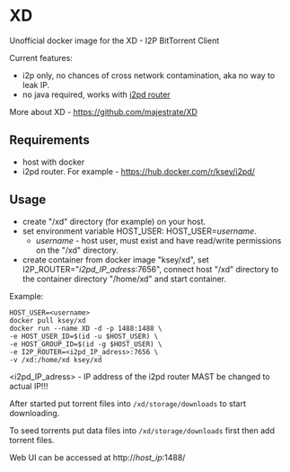 # XD
Unofficial docker image for the XD - I2P BitTorrent Client

Current features:

* i2p only, no chances of cross network contamination, aka no way to leak IP.
* no java required, works with [i2pd router](https://github.com/purplei2p/i2pd)

More about XD - https://github.com/majestrate/XD

## Requirements

* host with docker
* i2pd router. For example - https://hub.docker.com/r/ksey/i2pd/

## Usage

* create "/xd" directory (for example) on your host.
* set environment variable HOST_USER: HOST_USER=*username*.
  - *username* - host user, must exist and have read/write permissions on the "/xd" directory.
* create container from docker image "ksey/xd", set I2P_ROUTER="*i2pd_IP_adress*:7656", connect host "/xd" directory to the container directory "/home/xd" and start container.

Example:
```
HOST_USER=<username>
docker pull ksey/xd
docker run --name XD -d -p 1488:1488 \
-e HOST_USER_ID=$(id -u $HOST_USER) \
-e HOST_GROUP_ID=$(id -g $HOST_USER) \
-e I2P_ROUTER=<i2pd_IP_adress>:7656 \
-v /xd:/home/xd ksey/xd

```
<i2pd_IP_adress> - IP address of the i2pd router MAST be changed to actual IP!!!

After started put torrent files into `/xd/storage/downloads` to start downloading.

To seed torrents put data files into `/xd/storage/downloads` first then add torrent files.

Web UI can be accessed at http://*host_ip*:1488/


























































































